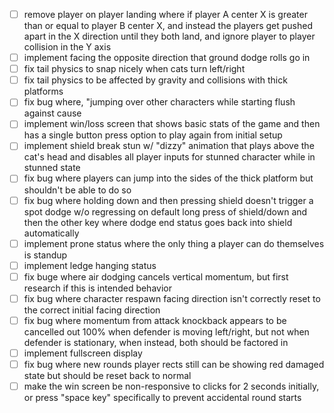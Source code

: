- [ ] remove player on player landing where if player A center X is greater than or equal to player B center X, and instead the players get pushed apart in the X direction until they both land, and ignore player to player collision in the Y axis
- [ ] implement facing the opposite direction that ground dodge rolls go in
- [ ] fix tail physics to snap nicely when cats turn left/right
- [ ] fix tail physics to be affected by gravity and collisions with thick platforms
- [ ] fix bug where, "jumping over other characters while starting flush against cause
- [ ] implement win/loss screen that shows basic stats of the game and then has a single button press option to play again from initial setup
- [ ] implement shield break stun w/ "dizzy" animation that plays above the cat's head and disables all player inputs for stunned character while in stunned state
- [ ] fix bug where players can jump into the sides of the thick platform but shouldn't be able to do so
- [ ] fix bug where holding down and then pressing shield doesn't trigger a spot dodge w/o regressing on default long press of shield/down and then the other key where dodge end status goes back into shield automatically
- [ ] implement prone status where the only thing a player can do themselves is standup
- [ ] implement ledge hanging status
- [ ] fix buge where air dodging cancels vertical momentum, but first research if this is intended behavior
- [ ] fix bug where character respawn facing direction isn't correctly reset to the correct initial facing direction
- [ ] fix bug where momentum from attack knockback appears to be cancelled out 100% when defender is moving left/right, but not when defender is stationary, when instead, both should be factored in
- [ ] implement fullscreen display
- [ ] fix bug where new rounds player rects still can be showing red damaged state but should be reset back to normal
- [ ] make the win screen be non-responsive to clicks for 2 seconds initially, or press "space key" specifically to prevent accidental round starts